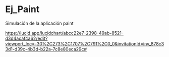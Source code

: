 # Ej_Paint
Simulación de la aplicación paint

https://lucid.app/lucidchart/abcc22e7-2398-49ab-8521-d3d4acaf4a62/edit?viewport_loc=-30%2C273%2C1707%2C791%2C0_0&invitationId=inv_878c33d1-d39c-4b3d-b22a-7c8e80eca29c#

